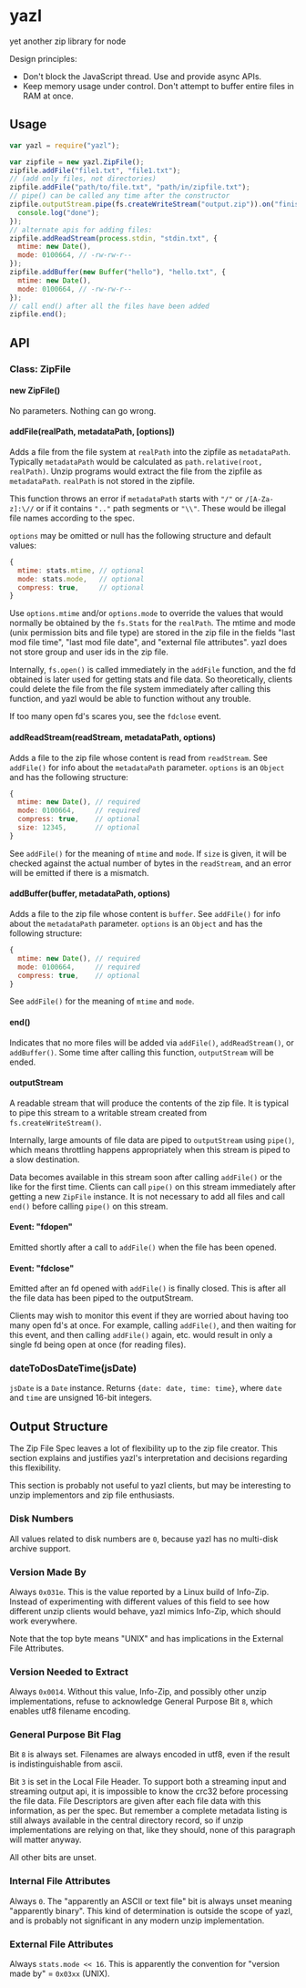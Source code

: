 # yazl

yet another zip library for node

Design principles:

 * Don't block the JavaScript thread.
   Use and provide async APIs.
 * Keep memory usage under control.
   Don't attempt to buffer entire files in RAM at once.

## Usage

```js
var yazl = require("yazl");

var zipfile = new yazl.ZipFile();
zipfile.addFile("file1.txt", "file1.txt");
// (add only files, not directories)
zipfile.addFile("path/to/file.txt", "path/in/zipfile.txt");
// pipe() can be called any time after the constructor
zipfile.outputStream.pipe(fs.createWriteStream("output.zip")).on("finish", function() {
  console.log("done");
});
// alternate apis for adding files:
zipfile.addReadStream(process.stdin, "stdin.txt", {
  mtime: new Date(),
  mode: 0100664, // -rw-rw-r--
});
zipfile.addBuffer(new Buffer("hello"), "hello.txt", {
  mtime: new Date(),
  mode: 0100664, // -rw-rw-r--
});
// call end() after all the files have been added
zipfile.end();
```

## API

### Class: ZipFile

#### new ZipFile()

No parameters.
Nothing can go wrong.

#### addFile(realPath, metadataPath, [options])

Adds a file from the file system at `realPath` into the zipfile as `metadataPath`.
Typically `metadataPath` would be calculated as `path.relative(root, realPath)`.
Unzip programs would extract the file from the zipfile as `metadataPath`.
`realPath` is not stored in the zipfile.

This function throws an error if `metadataPath` starts with `"/"` or `/[A-Za-z]:\//`
or if it contains `".."` path segments or `"\\"`.
These would be illegal file names according to the spec.

`options` may be omitted or null has the following structure and default values:

```js
{
  mtime: stats.mtime, // optional
  mode: stats.mode,   // optional
  compress: true,     // optional
}
```

Use `options.mtime` and/or `options.mode` to override the values
that would normally be obtained by the `fs.Stats` for the `realPath`.
The mtime and mode (unix permission bits and file type) are stored in the zip file
in the fields "last mod file time", "last mod file date", and "external file attributes".
yazl does not store group and user ids in the zip file.

Internally, `fs.open()` is called immediately in the `addFile` function,
and the fd obtained is later used for getting stats and file data.
So theoretically, clients could delete the file from the file system immediately after calling this function,
and yazl would be able to function without any trouble.

If too many open fd's scares you, see the `fdclose` event.

#### addReadStream(readStream, metadataPath, options)

Adds a file to the zip file whose content is read from `readStream`.
See `addFile()` for info about the `metadataPath` parameter.
`options` is an `Object` and has the following structure:

```js
{
  mtime: new Date(), // required
  mode: 0100664,     // required
  compress: true,    // optional
  size: 12345,       // optional
}
```

See `addFile()` for the meaning of `mtime` and `mode`.
If `size` is given, it will be checked against the actual number of bytes in the `readStream`,
and an error will be emitted if there is a mismatch.

#### addBuffer(buffer, metadataPath, options)

Adds a file to the zip file whose content is `buffer`.
See `addFile()` for info about the `metadataPath` parameter.
`options` is an `Object` and has the following structure:

```js
{
  mtime: new Date(), // required
  mode: 0100664,     // required
  compress: true,    // optional
}
```

See `addFile()` for the meaning of `mtime` and `mode`.

#### end()

Indicates that no more files will be added via `addFile()`, `addReadStream()`, or `addBuffer()`.
Some time after calling this function, `outputStream` will be ended.

#### outputStream

A readable stream that will produce the contents of the zip file.
It is typical to pipe this stream to a writable stream created from `fs.createWriteStream()`.

Internally, large amounts of file data are piped to `outputStream` using `pipe()`,
which means throttling happens appropriately when this stream is piped to a slow destination.

Data becomes available in this stream soon after calling `addFile()` or the like for the first time.
Clients can call `pipe()` on this stream immediately after getting a new `ZipFile` instance.
It is not necessary to add all files and call `end()` before calling `pipe()` on this stream.

#### Event: "fdopen"

Emitted shortly after a call to `addFile()` when the file has been opened.

#### Event: "fdclose"

Emitted after an fd opened with `addFile()` is finally closed.
This is after all the file data has been piped to the outputStream.

Clients may wish to monitor this event if they are worried about having too many open fd's at once.
For example, calling `addFile()`, and then waiting for this event, and then calling `addFile()` again, etc.
would result in only a single fd being open at once (for reading files).

### dateToDosDateTime(jsDate)

`jsDate` is a `Date` instance.
Returns `{date: date, time: time}`, where `date` and `time` are unsigned 16-bit integers.

## Output Structure

The Zip File Spec leaves a lot of flexibility up to the zip file creator.
This section explains and justifies yazl's interpretation and decisions regarding this flexibility.

This section is probably not useful to yazl clients,
but may be interesting to unzip implementors and zip file enthusiasts.

### Disk Numbers

All values related to disk numbers are `0`,
because yazl has no multi-disk archive support.

### Version Made By

Always `0x031e`.
This is the value reported by a Linux build of Info-Zip.
Instead of experimenting with different values of this field
to see how different unzip clients would behave,
yazl mimics Info-Zip, which should work everywhere.

Note that the top byte means "UNIX"
and has implications in the External File Attributes.

### Version Needed to Extract

Always `0x0014`.
Without this value, Info-Zip, and possibly other unzip implementations,
refuse to acknowledge General Purpose Bit `8`, which enables utf8 filename encoding.

### General Purpose Bit Flag

Bit `8` is always set.
Filenames are always encoded in utf8, even if the result is indistinguishable from ascii.

Bit `3` is set in the Local File Header.
To support both a streaming input and streaming output api,
it is impossible to know the crc32 before processing the file data.
File Descriptors are given after each file data with this information, as per the spec.
But remember a complete metadata listing is still always available in the central directory record,
so if unzip implementations are relying on that, like they should,
none of this paragraph will matter anyway.

All other bits are unset.

### Internal File Attributes

Always `0`.
The "apparently an ASCII or text file" bit is always unset meaning "apparently binary".
This kind of determination is outside the scope of yazl,
and is probably not significant in any modern unzip implementation.

### External File Attributes

Always `stats.mode << 16`.
This is apparently the convention for "version made by" = `0x03xx` (UNIX).
